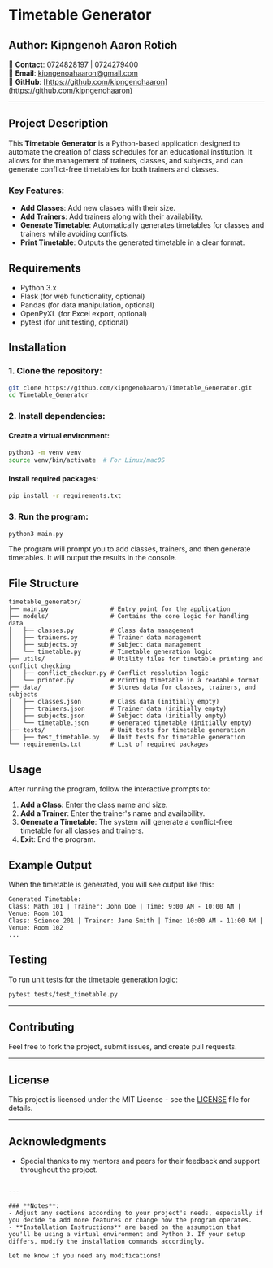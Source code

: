 
# Timetable Generator

## Author: **Kipngenoh Aaron Rotich**  
📱 **Contact**: 0724828197 | 0724279400  
📧 **Email**: [kipngenoahaaron@gmail.com](mailto:kipngenoahaaron@gmail.com)  
🔗 **GitHub**: [https://github.com/kipngenohaaron](https://github.com/kipngenohaaron)

---

## Project Description

This **Timetable Generator** is a Python-based application designed to automate the creation of class schedules for an educational institution. It allows for the management of trainers, classes, and subjects, and can generate conflict-free timetables for both trainers and classes.

### Key Features:
- **Add Classes**: Add new classes with their size.
- **Add Trainers**: Add trainers along with their availability.
- **Generate Timetable**: Automatically generates timetables for classes and trainers while avoiding conflicts.
- **Print Timetable**: Outputs the generated timetable in a clear format.

## Requirements

- Python 3.x
- Flask (for web functionality, optional)
- Pandas (for data manipulation, optional)
- OpenPyXL (for Excel export, optional)
- pytest (for unit testing, optional)

## Installation

### 1. Clone the repository:
```bash
git clone https://github.com/kipngenohaaron/Timetable_Generator.git
cd Timetable_Generator
```

### 2. Install dependencies:
#### Create a virtual environment:
```bash
python3 -m venv venv
source venv/bin/activate  # For Linux/macOS
```

#### Install required packages:
```bash
pip install -r requirements.txt
```

### 3. Run the program:
```bash
python3 main.py
```

The program will prompt you to add classes, trainers, and then generate timetables. It will output the results in the console.

## File Structure

```
timetable_generator/
├── main.py                 # Entry point for the application
├── models/                 # Contains the core logic for handling data
│   ├── classes.py          # Class data management
│   ├── trainers.py         # Trainer data management
│   ├── subjects.py         # Subject data management
│   └── timetable.py        # Timetable generation logic
├── utils/                  # Utility files for timetable printing and conflict checking
│   ├── conflict_checker.py # Conflict resolution logic
│   └── printer.py          # Printing timetable in a readable format
├── data/                   # Stores data for classes, trainers, and subjects
│   ├── classes.json        # Class data (initially empty)
│   ├── trainers.json       # Trainer data (initially empty)
│   ├── subjects.json       # Subject data (initially empty)
│   └── timetable.json      # Generated timetable (initially empty)
├── tests/                  # Unit tests for timetable generation
│   ├── test_timetable.py   # Unit tests for timetable generation
└── requirements.txt        # List of required packages
```

## Usage

After running the program, follow the interactive prompts to:

1. **Add a Class**: Enter the class name and size.
2. **Add a Trainer**: Enter the trainer's name and availability.
3. **Generate a Timetable**: The system will generate a conflict-free timetable for all classes and trainers.
4. **Exit**: End the program.

## Example Output

When the timetable is generated, you will see output like this:

```
Generated Timetable:
Class: Math 101 | Trainer: John Doe | Time: 9:00 AM - 10:00 AM | Venue: Room 101
Class: Science 201 | Trainer: Jane Smith | Time: 10:00 AM - 11:00 AM | Venue: Room 102
...
```

## Testing

To run unit tests for the timetable generation logic:

```bash
pytest tests/test_timetable.py
```

---

## Contributing

Feel free to fork the project, submit issues, and create pull requests.

---

## License

This project is licensed under the MIT License - see the [LICENSE](LICENSE) file for details.

---

## Acknowledgments

- Special thanks to my mentors and peers for their feedback and support throughout the project.
```

---

### **Notes**:
- Adjust any sections according to your project's needs, especially if you decide to add more features or change how the program operates.
- **Installation Instructions** are based on the assumption that you'll be using a virtual environment and Python 3. If your setup differs, modify the installation commands accordingly.

Let me know if you need any modifications!